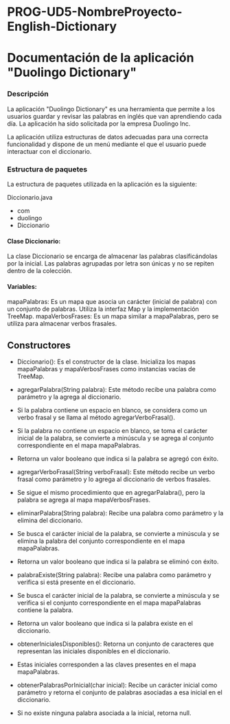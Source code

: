 # PROG-UD5-NombreProyecto-English-Dictionary

# Documentación de la aplicación "Duolingo Dictionary"


### Descripción

La aplicación "Duolingo Dictionary" es una herramienta que permite a los usuarios guardar y revisar las palabras en inglés que van aprendiendo cada día. La aplicación ha sido solicitada por la empresa Duolingo Inc.

La aplicación utiliza estructuras de datos adecuadas para una correcta funcionalidad y dispone de un menú mediante el que el usuario puede interactuar con el diccionario.

### Estructura de paquetes
La estructura de paquetes utilizada en la aplicación es la siguiente:


Diccionario.java

* com
* duolingo
* Diccionario

#### Clase Diccionario:
La clase Diccionario se encarga de almacenar las palabras clasificándolas por la inicial. Las palabras agrupadas por letra son únicas y no se repiten dentro de la colección.

#### Variables:
mapaPalabras: Es un mapa que asocia un carácter (inicial de palabra) con un conjunto de palabras. Utiliza la interfaz Map y la implementación TreeMap.
mapaVerbosFrases: Es un mapa similar a mapaPalabras, pero se utiliza para almacenar verbos frasales.


## Constructores

* Diccionario(): Es el constructor de la clase. Inicializa los mapas mapaPalabras y mapaVerbosFrases como instancias vacías de TreeMap.

* agregarPalabra(String palabra): Este método recibe una palabra como parámetro y la agrega al diccionario. 
* Si la palabra contiene un espacio en blanco, se considera como un verbo frasal y se llama al método agregarVerboFrasal(). 
* Si la palabra no contiene un espacio en blanco, se toma el carácter inicial de la palabra, se convierte a minúscula y se agrega al conjunto correspondiente en el mapa mapaPalabras. 
* Retorna un valor booleano que indica si la palabra se agregó con éxito.

* agregarVerboFrasal(String verboFrasal): Este método recibe un verbo frasal como parámetro y lo agrega al diccionario de verbos frasales. 
* Se sigue el mismo procedimiento que en agregarPalabra(), pero la palabra se agrega al mapa mapaVerbosFrases.

* eliminarPalabra(String palabra): Recibe una palabra como parámetro y la elimina del diccionario. 
* Se busca el carácter inicial de la palabra, se convierte a minúscula y se elimina la palabra del conjunto correspondiente en el mapa mapaPalabras. 
* Retorna un valor booleano que indica si la palabra se eliminó con éxito.

* palabraExiste(String palabra): Recibe una palabra como parámetro y verifica si está presente en el diccionario. 
* Se busca el carácter inicial de la palabra, se convierte a minúscula y se verifica si el conjunto correspondiente en el mapa mapaPalabras contiene la palabra. 
* Retorna un valor booleano que indica si la palabra existe en el diccionario.

* obtenerInicialesDisponibles(): Retorna un conjunto de caracteres que representan las iniciales disponibles en el diccionario. 
* Estas iniciales corresponden a las claves presentes en el mapa mapaPalabras.

* obtenerPalabrasPorInicial(char inicial): Recibe un carácter inicial como parámetro y retorna el conjunto de palabras asociadas a esa inicial en el diccionario. 
* Si no existe ninguna palabra asociada a la inicial, retorna null.